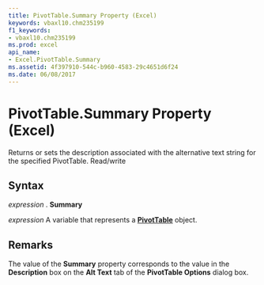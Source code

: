 ```yaml
---
title: PivotTable.Summary Property (Excel)
keywords: vbaxl10.chm235199
f1_keywords:
- vbaxl10.chm235199
ms.prod: excel
api_name:
- Excel.PivotTable.Summary
ms.assetid: 4f397910-544c-b960-4583-29c4651d6f24
ms.date: 06/08/2017
---
```



# PivotTable.Summary Property (Excel)

Returns or sets the description associated with the alternative text string for the specified PivotTable. Read/write


## Syntax

 _expression_ . **Summary**

 _expression_ A variable that represents a **[PivotTable](pivottable-object-excel.md)** object.


## Remarks

The value of the **Summary** property corresponds to the value in the **Description** box on the **Alt Text** tab of the **PivotTable Options** dialog box.


